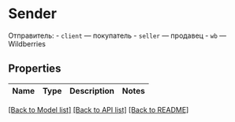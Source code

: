 # Sender

Отправитель:  - `client` — покупатель  - `seller` — продавец   - `wb` — Wildberries  

## Properties

Name | Type | Description | Notes
------------ | ------------- | ------------- | -------------

[[Back to Model list]](../README.md#documentation-for-models) [[Back to API list]](../README.md#documentation-for-api-endpoints) [[Back to README]](../README.md)


